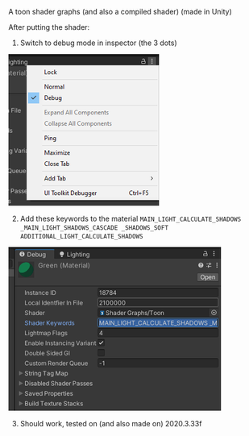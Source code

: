 A toon shader graphs (and also a compiled shader) (made in Unity)

After putting the shader:
1) Switch to debug mode in inspector (the 3 dots)

 ![Switching to debug mode](Images/how_to_open_debug.png)

2) Add these keywords to the material `MAIN_LIGHT_CALCULATE_SHADOWS _MAIN_LIGHT_SHADOWS_CASCADE _SHADOWS_SOFT ADDITIONAL_LIGHT_CALCULATE_SHADOWS`

 ![Adding keywords](Images/adding_keywords.png)

3) Should work, tested on (and also made on) 2020.3.33f